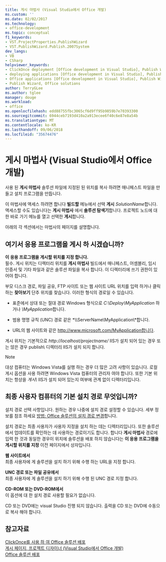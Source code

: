 ```yaml
---
title: 게시 마법사 (Visual Studio에서 Office 개발)
ms.custom: ''
ms.date: 02/02/2017
ms.technology:
- office-development
ms.topic: conceptual
f1_keywords:
- VST.ProjectProperties.PublishWizard
- VST.PublishWizard.Publish.2007System
dev_langs:
- VB
- CSharp
helpviewer_keywords:
- ClickOnce deployment [Office development in Visual Studio], Publish Wizard
- deploying applications [Office development in Visual Studio], Publish Wizard
- Office applications [Office development in Visual Studio], Publish Wizard
- Publish Wizard, Office solutions
author: TerryGLee
ms.author: tglee
manager: douge
ms.workload:
- office
ms.openlocfilehash: edd88755fbc3065cf6d9ff95b9859b7e70393300
ms.sourcegitcommit: 6944ceb7193d410a2a913ecee6f40c6e87e8a54b
ms.translationtype: MT
ms.contentlocale: ko-KR
ms.lasthandoff: 09/06/2018
ms.locfileid: "35674476"
---
```

# <a name="publish-wizard-office-development-in-visual-studio"></a>게시 마법사 (Visual Studio에서 Office 개발)
  사용 된 **게시 마법사** 솔루션 파일에 지정된 된 위치를 복사 하려면 매니페스트 파일을 만들고 설치 프로그램을 만듭니다.  
  
 이 마법사에 액세스 하려면 합니다 **빌드할** 메뉴에서 선택 **게시** *SolutionName*합니다. 액세스할 수도 있습니다는 **게시 마법사** 에서 **솔루션 탐색기**합니다. 프로젝트 노드에 대 한 바로 가기 메뉴를 열고 선택한 **게시**합니다.  
  
 아래의 각 섹션에서는 마법사의 페이지를 설명합니다.  
  
## <a name="where-do-you-want-to-publish-the-application"></a>여기서 응용 프로그램을 게시 하 시겠습니까?  
 **이 응용 프로그램을 게시할 위치를 지정 합니다.**  
 필수. 게시 위치는 디렉터리 위치를 **게시 마법사** 빌드에서 매니페스트, 어셈블리, 임시 인증서 및 기타 파일과 같은 솔루션 파일을 복사 합니다. 이 디렉터리에 쓰기 권한이 있어야 합니다.  
  
 부모 디스크 경로, 파일 공유, FTP 사이트 또는 웹 사이트 URL 위치를 입력 하거나 클릭 하는 **찾아보기** 단추 위치를 찾습니다. 이러한 형식의 경로일 수 있습니다.  
  
-   표준에서 상대 또는 절대 경로 Windows 형식으로 *C:\Deploy\MyApplication* 하거나 *\MyApplication*합니다.  
  
-   범용 명명 규칙 (UNC) 경로 같은  *\\\ServerName\MyApplication\\*합니다.  
  
-   URL의 웹 사이트와 같은 http://www.microsoft.com/MyApplication합니다.  
  
 게시 위치는 기본적으로 *http://localhost/projectname/* IIS가 설치 되어 있는 경우 또는 않은 경우 publish\ 디렉터리 IIS가 설치 되지 합니다.  
  
> [!NOTE]  
>  대상 컴퓨터는 Windows Vista를 실행 하는 경우 더 많은 고려 사항이 있습니다. 로컬 게시 옵션을 사용 하려면 Windows Vista 컴퓨터의 관리자 여야 합니다. 또한 기본 위치는 항상을 *게시\\*  IIS가 설치 되어 있는지 여부에 관계 없이 디렉터리입니다.  
  
## <a name="what-is-the-default-installation-path-on-end-user-computers"></a>최종 사용자 컴퓨터의 기본 설치 경로 무엇입니까?  
 설치 경로 선택 사항입니다. 원하는 경우 나중에 설치 경로 설정할 수 있습니다. 세부 정보를 참조 하세요 [방법: Office 솔루션의 설치 경로 변경](http://msdn.microsoft.com/d0eaa07b-2d72-4902-899f-2f9fb165b8fd)합니다.  
  
 설치 경로는 최종 사용자가 사용자 지정을 설치 하는 데는 디렉터리입니다. 또한 솔루션에서 업데이트를 확인하는 데 사용하는 경로이기도 합니다. 합니다 **게시 마법사** 경로에 입력 한 것과 동일한 경우이 위치에 솔루션을 배포 하지 않습니다는 **이 응용 프로그램을 게시할 위치를 지정** 이전 페이지에서 상자입니다.  
  
 **웹 사이트에서**  
 최종 사용자에 게 솔루션을 설치 하기 위해 수행 하는 URL을 지정 합니다.  
  
 **UNC 경로 또는 파일 공유에서**  
 최종 사용자에 게 솔루션을 설치 하기 위해 수행 된 UNC 경로 지정 합니다.  
  
 **CD-ROM 또는 DVD-ROM에서**  
 이 옵션에 대 한 설치 경로 사용할 필요가 없습니다.  
  
 CD 또는 DVD에는 visual Studio 진행 되지 않습니다. 출력을 CD 또는 DVD에 수동으로 복사 해야 합니다.  
  
## <a name="see-also"></a>참고자료  
 [ClickOnce를 사용 하 여 Office 솔루션 배포](../vsto/deploying-an-office-solution-by-using-clickonce.md)   
 [게시 페이지, 프로젝트 디자이너 &#40;Visual Studio에서 Office 개발&#41;](../vsto/publish-page-project-designer-office-development-in-visual-studio.md)   
 [Office 솔루션 배포](../vsto/deploying-an-office-solution.md)  
  
  